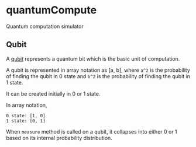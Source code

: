# quantumCompute

Quantum computation simulator

## Qubit

A [qubit](https://en.wikipedia.org/wiki/Qubit) represents a quantum bit which is the basic unit of computation.

A qubit is represented in array notation as [a, b],
where `a^2` is the probability of finding the qubit in 0 state
and `b^2` is the probability of finding the qubit in 1 state.

It can be created initially in 0 or 1 state.

In array notation,

```
0 state: [1, 0]
1 state: [0, 1]
```

When `measure` method is called on a qubit, it collapses into either 0 or 1 based on its internal probability distribution.
